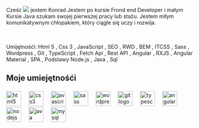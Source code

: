 
Cześć ![](https://user-images.githubusercontent.com/18350557/176309783-0785949b-9127-417c-8b55-ab5a4333674e.gif) jestem Konrad Jestem po kursie Frond end Developer i małym Kursie Java szukam swojej pierwszej pracy lub stażu. Jestem miłym komunikatywnym chłopakiem, który ciągle się uczy i rozwija.












                                       



 <br><br>Umijętnośći: Html 5 , Css 3 , JavaScript , SEO , RWD , BEM , ITCSS , Sass , Wordpress , Git , TypeScript , Fetch Api , Rest API , Angular , RXJS , Angular Material , SPA , Podstawy Node.js , Java , Sql</h4>

###

<p align="left"></p>

###

<h2 align="left"></h2>

###

<h2 align="left">Moje umiejętnośći</h2>

###

<div align="left">
  
  
  <img src="https://cdn.jsdelivr.net/gh/devicons/devicon/icons/html5/html5-original.svg" height="40" alt="html5 logo"  />
  <img width="12" />
  <img src="https://cdn.jsdelivr.net/gh/devicons/devicon/icons/css3/css3-original.svg" height="40" alt="css3 logo"  />
  <img width="12" />
  <img src="https://cdn.jsdelivr.net/gh/devicons/devicon/icons/javascript/javascript-original.svg" height="40" alt="javascript logo"  />
   <img width="12" />
  <img src="https://cdn.jsdelivr.net/gh/devicons/devicon/icons/sass/sass-original.svg" height="40" alt="sass logo"  />
  <img width="12" />
  <img src="https://cdn.jsdelivr.net/gh/devicons/devicon/icons/wordpress/wordpress-original.svg" height="40" alt="wordpress logo"  />
  <img width="12" />
  <img src="https://cdn.jsdelivr.net/gh/devicons/devicon/icons/git/git-original.svg" height="40" alt="git logo"  />
  <img width="12" />
  <img src="https://cdn.jsdelivr.net/gh/devicons/devicon/icons/typescript/typescript-original.svg" height="40" alt="typescript logo"  />
  <img width="12" />
   <img src="https://cdn.jsdelivr.net/gh/devicons/devicon/icons/angularjs/angularjs-original.svg" height="40" alt="angularjs logo"  />
  <img width="12" />
  <img src="https://cdn.jsdelivr.net/gh/devicons/devicon/icons/nodejs/nodejs-original.svg" height="40" alt="nodejs logo"  />
  <img width="12" />
  <img src="https://cdn.jsdelivr.net/gh/devicons/devicon/icons/java/java-original.svg" height="40" alt="java logo"  />
  <img width="12" />
  <img src="https://cdn.jsdelivr.net/gh/devicons/devicon/icons/mysql/mysql-original.svg" height="40" alt="mysql logo"  />
</div>






